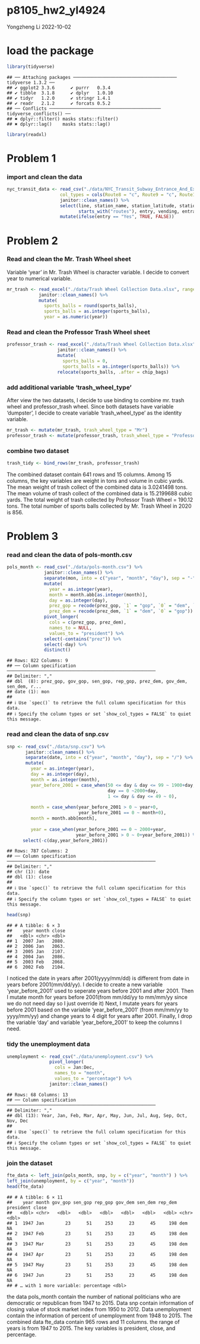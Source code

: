 p8105_hw2_yl4924
================
Yongzheng Li
2022-10-02

# load the package

``` r
library(tidyverse)
```

    ## ── Attaching packages ─────────────────────────────────────── tidyverse 1.3.2 ──
    ## ✔ ggplot2 3.3.6      ✔ purrr   0.3.4 
    ## ✔ tibble  3.1.8      ✔ dplyr   1.0.10
    ## ✔ tidyr   1.2.0      ✔ stringr 1.4.1 
    ## ✔ readr   2.1.2      ✔ forcats 0.5.2 
    ## ── Conflicts ────────────────────────────────────────── tidyverse_conflicts() ──
    ## ✖ dplyr::filter() masks stats::filter()
    ## ✖ dplyr::lag()    masks stats::lag()

``` r
library(readxl)
```

# Problem 1

### import and clean the data

``` r
nyc_transit_data <- read_csv("./data/NYC_Transit_Subway_Entrance_And_Exit_Data.csv",  
                    col_types = cols(Route8 = "c", Route9 = "c", Route10 = "c", Route11 = "c")) %>% 
                    janitor::clean_names() %>%
                    select(line, station_name, station_latitude, station_longitude, 
                           starts_with("routes"), entry, vending, entrance_type,ada) %>% 
                    mutate(ifelse(entry == "Yes", TRUE, FALSE))
```

# Problem 2

### Read and clean the Mr. Trash Wheel sheet

Variable ‘year’ in Mr. Trash Wheel is character variable. I decide to
convert year to numerical variable.

``` r
mr_trash <- read_excel("./data/Trash Wheel Collection Data.xlsx", range = "A2:N549", sheet = "Mr. Trash Wheel" ) %>% 
            janitor::clean_names() %>% 
            mutate(
              sports_balls = round(sports_balls),
              sports_balls = as.integer(sports_balls),
              year = as.numeric(year))
```

### Read and clean the Professor Trash Wheel sheet

``` r
professor_trash <- read_excel("./data/Trash Wheel Collection Data.xlsx", range = "A2:M96", sheet = "Professor Trash Wheel") %>% 
                   janitor::clean_names() %>% 
                   mutate(
                     sports_balls = 0,
                     sports_balls = as.integer(sports_balls)) %>% 
                   relocate(sports_balls, .after = chip_bags)
```

### add additional variable ‘trash_wheel_type’

After view the two datasets, I decide to use binding to combine mr.
trash wheel and professor_trash wheel. Since both datasets have variable
‘dumpster’, I decide to create variable ‘trash_wheel_type’ as the
identity variable.

``` r
mr_trash <- mutate(mr_trash, trash_wheel_type = "Mr")
professor_trash <- mutate(professor_trash, trash_wheel_type = "Professor")
```

### combine two dataset

``` r
trash_tidy <- bind_rows(mr_trash, professor_trash)
```

The combined dataset contain 641 rows and 15 columns. Among 15 columns,
the key variables are weight in tons and volume in cubic yards. The mean
weight of trash collect of the combined data is 3.0241498 tons. The mean
volume of trash collect of the combined data is 15.2199688 cubic yards.
The total weight of trash collected by Professor Trash Wheel = 190.12
tons. The total number of sports balls collected by Mr. Trash Wheel in
2020 is 856.

# Problem 3

### read and clean the data of pols-month.csv

``` r
pols_month <- read_csv("./data/pols-month.csv") %>% 
              janitor::clean_names() %>% 
              separate(mon, into = c("year", "month", "day"), sep = "-") %>% 
              mutate(
                year = as.integer(year),
                month = month.abb[as.integer(month)],
                day = as.integer(day),
                prez_gop = recode(prez_gop, `1` = "gop", `0` = "dem", `2` = "otherwise" ),
                prez_dem = recode(prez_dem, `1` = "dem", `0` = "gop")) %>% 
              pivot_longer(
                cols = c(prez_gop, prez_dem),
                names_to = NULL,
                values_to = "president") %>% 
              select(-contains("prez")) %>% 
              select(-day) %>% 
              distinct()
```

    ## Rows: 822 Columns: 9
    ## ── Column specification ────────────────────────────────────────────────────────
    ## Delimiter: ","
    ## dbl  (8): prez_gop, gov_gop, sen_gop, rep_gop, prez_dem, gov_dem, sen_dem, r...
    ## date (1): mon
    ## 
    ## ℹ Use `spec()` to retrieve the full column specification for this data.
    ## ℹ Specify the column types or set `show_col_types = FALSE` to quiet this message.

### read and clean the data of snp.csv

``` r
snp <- read_csv("./data/snp.csv") %>%
       janitor::clean_names() %>% 
       separate(date, into = c("year", "month", "day"), sep = "/") %>% 
       mutate(
         year = as.integer(year),
         day = as.integer(day),
         month = as.integer(month),
         year_before_2001 = case_when(50 <= day & day <= 99 ~ 1900+day,
                                      day == 0 ~2000+day,
                                      1 <= day & day <= 49 ~ 0),
         
         month = case_when(year_before_2001 > 0 ~ year+0,
                           year_before_2001 == 0 ~ month+0),
         month = month.abb[month],
         
         year = case_when(year_before_2001 == 0 ~ 2000+year,
                          year_before_2001 > 0 ~ 0+year_before_2001)) %>% 
      select(-c(day,year_before_2001))
```

    ## Rows: 787 Columns: 2
    ## ── Column specification ────────────────────────────────────────────────────────
    ## Delimiter: ","
    ## chr (1): date
    ## dbl (1): close
    ## 
    ## ℹ Use `spec()` to retrieve the full column specification for this data.
    ## ℹ Specify the column types or set `show_col_types = FALSE` to quiet this message.

``` r
head(snp)
```

    ## # A tibble: 6 × 3
    ##    year month close
    ##   <dbl> <chr> <dbl>
    ## 1  2007 Jan   2080.
    ## 2  2006 Jan   2063.
    ## 3  2005 Jan   2107.
    ## 4  2004 Jan   2086.
    ## 5  2003 Feb   2068.
    ## 6  2002 Feb   2104.

I noticed the date in years after 2001(yyyy/mm/dd) is different from
date in years before 2001(mm/dd/yy). I decide to create a new variable
‘year_before_2001’ used to seperate years before 2001 and after 2001.
Then I mutate month for years before 2001(from mm/dd/yy to mm/mm/yy
since we do not need day so I just override it) Next, I mutate years for
years before 2001 based on the variable ‘year_before_2001’ (from
mm/mm/yy to yyyy/mm/yy) and change years to 4 digit for years after
2001. Finally, I drop the variable ‘day’ and variable ‘year_before_2001’
to keep the columns I need.

### tidy the unemployment data

``` r
unemployment <- read_csv("./data/unemployment.csv") %>% 
                pivot_longer(
                  cols = Jan:Dec,
                  names_to = "month",
                  values_to = "percentage") %>% 
                janitor::clean_names()
```

    ## Rows: 68 Columns: 13
    ## ── Column specification ────────────────────────────────────────────────────────
    ## Delimiter: ","
    ## dbl (13): Year, Jan, Feb, Mar, Apr, May, Jun, Jul, Aug, Sep, Oct, Nov, Dec
    ## 
    ## ℹ Use `spec()` to retrieve the full column specification for this data.
    ## ℹ Specify the column types or set `show_col_types = FALSE` to quiet this message.

### join the dataset

``` r
fte_data <- left_join(pols_month, snp, by = c("year", "month") ) %>% 
left_join(unemployment, by = c("year", "month"))
head(fte_data)
```

    ## # A tibble: 6 × 11
    ##    year month gov_gop sen_gop rep_gop gov_dem sen_dem rep_dem president close
    ##   <dbl> <chr>   <dbl>   <dbl>   <dbl>   <dbl>   <dbl>   <dbl> <chr>     <dbl>
    ## 1  1947 Jan        23      51     253      23      45     198 dem          NA
    ## 2  1947 Feb        23      51     253      23      45     198 dem          NA
    ## 3  1947 Mar        23      51     253      23      45     198 dem          NA
    ## 4  1947 Apr        23      51     253      23      45     198 dem          NA
    ## 5  1947 May        23      51     253      23      45     198 dem          NA
    ## 6  1947 Jun        23      51     253      23      45     198 dem          NA
    ## # … with 1 more variable: percentage <dbl>

the data pols_month contain the number of national politicians who are
democratic or republican from 1947 to 2015. Data snp contain information
of closing value of stock market index from 1950 to 2012. Data
unemployment contain the information of percent of unemployment from
1948 to 2015. The combined data fte_data contain 965 rows and 11
columns. the range of years is from 1947 to 2015. The key variables is
president, close, and percentage.
